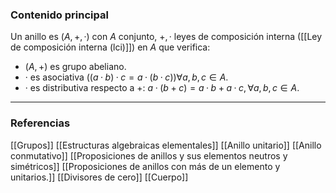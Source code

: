 ### Contenido principal

Un anillo es $(A, +, ·)$ con $A$ conjunto, $+, ·$ leyes de composición interna ([[Ley de composición interna (lci)]]) en $A$ que verifica:
- $(A,+)$ es grupo abeliano.
- $·$ es asociativa $((a · b)·c=a·(b·c)) \forall a,b,c \in A$.
- $·$ es distributiva respecto a $+$: $a·(b+c)=a·b + a·c, \forall a,b,c \in A$.


--- 
### Referencias
[[Grupos]]
[[Estructuras algebraicas elementales]]
[[Anillo unitario]]
[[Anillo conmutativo]]
[[Proposiciones de anillos y sus elementos neutros y simétricos]]
[[Proposiciones de anillos con más de un elemento y unitarios.]]
[[Divisores de cero]]
[[Cuerpo]]